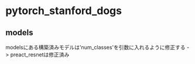# pytorch_stanford_dogs

## models
modelsにある構築済みモデルは'num_classes'を引数に入れるように修正する
-> preact_resnetは修正済み
